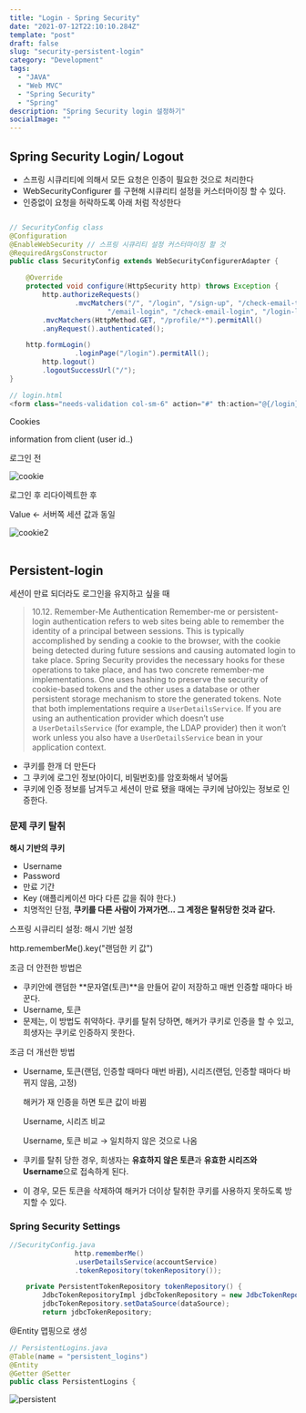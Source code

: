 ```yaml
---
title: "Login - Spring Security"
date: "2021-07-12T22:10:10.284Z"
template: "post"
draft: false
slug: "security-persistent-login"
category: "Development"
tags:
  - "JAVA"
  - "Web MVC"
  - "Spring Security"
  - "Spring"
description: "Spring Security login 설정하기"
socialImage: ""
---
```


## Spring Security Login/ Logout

- 스프링 시큐리티에 의해서 모든 요청은 인증이 필요한 것으로 처리한다
- WebSecurityConfigurer 를 구현해 시큐리티 설정을 커스터마이징 할 수 있다.
- 인증없이 요청을 허락하도록 아래 처럼 작성한다

```java

// SecurityConfig class
@Configuration
@EnableWebSecurity // 스프링 시큐리티 설정 커스터마이징 할 것
@RequiredArgsConstructor
public class SecurityConfig extends WebSecurityConfigurerAdapter {

	@Override
	protected void configure(HttpSecurity http) throws Exception {
		http.authorizeRequests()
				.mvcMatchers("/", "/login", "/sign-up", "/check-email-token",
                        "/email-login", "/check-email-login", "/login-link").permitAll()
        .mvcMatchers(HttpMethod.GET, "/profile/*").permitAll()
        .anyRequest().authenticated();

    http.formLogin()
				.loginPage("/login").permitAll();
		http.logout()
        .logoutSuccessUrl("/");
}
```

```java
// login.html
<form class="needs-validation col-sm-6" action="#" th:action="@{/login}" method="post" novalidate>
```

Cookies

information from client (user id..)

로그인 전

![cookie](/media/cookie_1.jpg)

로그인 후 리다이렉트한 후

Value ← 서버쪽 세션 값과 동일

![cookie2](/media/cookie_2.jpg)
</br>
</br>

## Persistent-login

세션이 만료 되더라도 로그인을 유지하고 싶을 때

> 10.12. Remember-Me Authentication
> Remember-me or persistent-login authentication refers to web sites being able to remember the identity of a principal between sessions. This is typically accomplished by sending a cookie to the browser, with the cookie being detected during future sessions and causing automated login to take place. Spring Security provides the necessary hooks for these operations to take place, and has two concrete remember-me implementations. One uses hashing to preserve the security of cookie-based tokens and the other uses a database or other persistent storage mechanism to store the generated tokens.
> Note that both implementations require a `UserDetailsService`. If you are using an authentication provider which doesn’t use a `UserDetailsService` (for example, the LDAP provider) then it won’t work unless you also have a `UserDetailsService` bean in your application context.

- 쿠키를 한개 더 만든다
- 그 쿠키에 로그인 정보(아이디, 비밀번호)를 암호화해서 넣어둠
- 쿠키에 인증 정보를 남겨두고 세션이 만료 됐을 때에는 쿠키에 남아있는 정보로 인증한다.

### 문제 쿠키 탈취

**해시 기반의 쿠키**

- Username
- Password
- 만료 기간
- Key (애플리케이션 마다 다른 값을 줘야 한다.)
- 치명적인 단점, **쿠키를 다른 사람이 가져가면... 그 계정은 탈취당한 것과 같다.**

스프링 시큐리티 설정: 해시 기반 설정

http.rememberMe().key("랜덤한 키 값")

조금 더 안전한 방법은

- 쿠키안에 랜덤한 **문자열(토큰)**을 만들어 같이 저장하고 매번 인증할 때마다 바꾼다.
- Username, 토큰
- 문제는, 이 방법도 취약하다. 쿠키를 탈취 당하면, 해커가 쿠키로 인증을 할 수 있고, 희생자는 쿠키로 인증하지 못한다.

조금 더 개선한 방법

- Username, 토큰(랜덤, 인증할 때마다 매번 바뀜), 시리즈(랜덤, 인증할 때마다 바뀌지 않음, 고정)

  해커가 재 인증을 하면 토큰 값이 바뀜

  Username, 시리즈 비교

  Username, 토큰 비교 → 일치하지 않은 것으로 나옴

- 쿠키를 탈취 당한 경우, 희생자는 **유효하지 않은 토큰**과 **유효한 시리즈와 Username**으로 접속하게 된다.
- 이 경우, 모든 토큰을 삭제하여 해커가 더이상 탈취한 쿠키를 사용하지 못하도록 방지할 수 있다.

### Spring Security Settings

```java
//SecurityConfig.java
				http.rememberMe()
                .userDetailsService(accountService)
                .tokenRepository(tokenRepository());

    private PersistentTokenRepository tokenRepository() {
        JdbcTokenRepositoryImpl jdbcTokenRepository = new JdbcTokenRepositoryImpl();
        jdbcTokenRepository.setDataSource(dataSource);
        return jdbcTokenRepository;
```

@Entity 맵핑으로 생성

```java
// PersistentLogins.java
@Table(name = "persistent_logins")
@Entity
@Getter @Setter
public class PersistentLogins {
```

![persistent](media/persistent.jpg)
